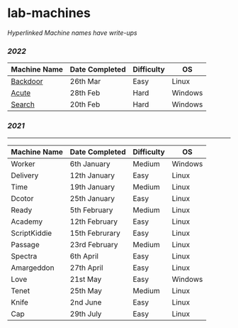# lab-machines

_Hyperlinked Machine names have write-ups_

### _2022_

| Machine Name                                       | Date Completed | Difficulty | OS      |
| -------------------------------------------------- | -------------- | ---------- | ------- |
| [Backdoor](linux-boxes/backdoor-writeup-mar-22.md) | 26th Mar       | Easy       | Linux   |
| [Acute](windows-boxes/acute-writeup-feb-22.md)     | 28th Feb       | Hard       | Windows |
| [Search](windows-boxes/search-writeup-feb-22.md)   | 20th Feb       | Hard       | Windows |

### _2021_

****

| Machine Name | Date Completed | Difficulty | OS      |
| ------------ | -------------- | ---------- | ------- |
| Worker       | 6th January    | Medium     | Windows |
| Delivery     | 12th January   | Easy       | Linux   |
| Time         | 19th January   | Medium     | Linux   |
| Dcotor       | 25th January   | Easy       | Linux   |
| Ready        | 5th February   | Medium     | Linux   |
| Academy      | 12th February  | Easy       | Linux   |
| ScriptKiddie | 15th Februrary | Easy       | Linux   |
| Passage      | 23rd February  | Medium     | Linux   |
| Spectra      | 6th April      | Easy       | Linux   |
| Amargeddon   | 27th April     | Easy       | Linux   |
| Love         | 21st May       | Easy       | Windows |
| Tenet        | 25th May       | Medium     | Linux   |
| Knife        | 2nd June       | Easy       | Linux   |
| Cap          | 29th July      | Easy       | Linux   |

